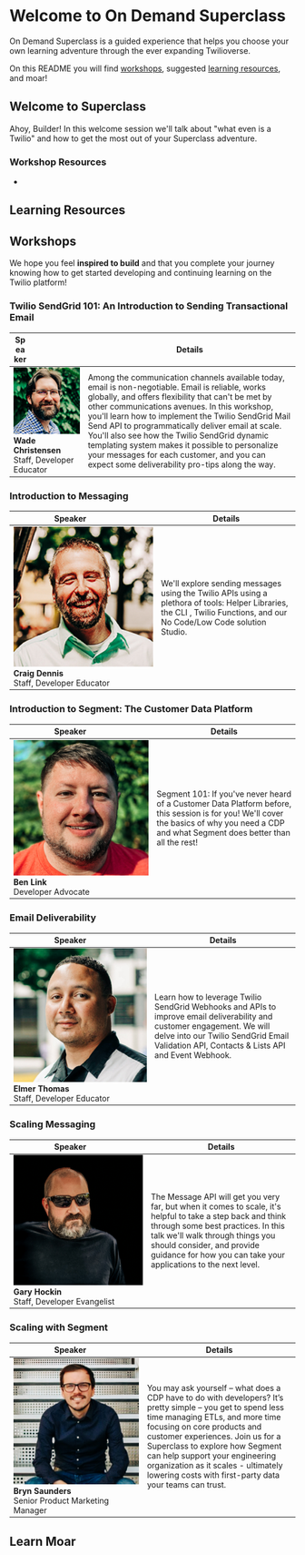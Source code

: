# Welcome to On Demand Superclass

On Demand Superclass is a guided experience that helps you choose your own learning adventure through the ever expanding Twilioverse.

On this README you will find [workshops](#workshops), suggested [learning resources](#resources), and moar!

## Welcome to Superclass

Ahoy, Builder! In this welcome session we'll talk about "what even is a Twilio" and how to get the most out of your Superclass adventure.

### Workshop Resources

-

## Learning Resources


## Workshops

We hope you feel **inspired to build** and that you complete your journey knowing how to get started developing and continuing learning on the Twilio platform!

### Twilio SendGrid 101: An Introduction to Sending Transactional Email

| <div style="width: 20%">Speaker</div> | Details |
| --- | --- |
| ![Wade Christensen](./speakers/wade.png) **Wade Christensen**<br />Staff, Developer Educator | Among the communication channels available today, email is non-negotiable. Email is reliable, works globally, and offers flexibility that can't be met by other communications avenues. In this workshop, you'll learn how to implement the Twilio SendGrid Mail Send API to programmatically deliver email at scale. You'll also see how the Twilio SendGrid dynamic templating system makes it possible to personalize your messages for each customer, and you can expect some deliverability pro-tips along the way. |

### Introduction to Messaging
| <div style="width: 200px">Speaker</div> | Details |
| --- | --- |
| ![Craig Dennis](./speakers/craig.png) **Craig Dennis**<br />Staff, Developer Educator | We'll explore sending messages using the Twilio APIs using a plethora of tools: Helper Libraries, the CLI , Twilio Functions, and our No Code/Low Code solution Studio.|

### Introduction to Segment: The Customer Data Platform

| <div style="width: 200px">Speaker</div> | Details |
| --- | --- |
| ![Ben Link](./speakers/ben.png) **Ben Link**<br />Developer Advocate | Segment 101: If you've never heard of a Customer Data Platform before, this session is for you! We'll cover the basics of why you need a CDP and what Segment does better than all the rest! |

### Email Deliverability

| <div style="width: 200px">Speaker</div> | Details |
| --- | --- |
| ![Elmer Thomas](./speakers/elmer.png) **Elmer Thomas**<br />Staff, Developer Educator | Learn how to leverage Twilio SendGrid Webhooks and APIs to improve email deliverability and customer engagement. We will delve into our Twilio SendGrid Email Validation API, Contacts & Lists API and Event Webhook.|

### Scaling Messaging

| <div style="width: 200px">Speaker</div> | Details |
| --- | --- |
| ![Gary Hockin](./speakers/gary.png) **Gary Hockin**<br />Staff, Developer Evangelist | The Message API will get you very far, but when it comes to scale, it's helpful to take a step back and think through some best practices. In this talk we'll walk through things you should consider, and provide guidance for how you can take your applications to the next level. |

### Scaling with Segment

| <div style="width: 200px">Speaker</div> | Details |
| --- | --- |
| ![Bryn Saunders](./speakers/bryn.png) **Bryn Saunders**<br />Senior Product Marketing Manager | You may ask yourself – what does a CDP have to do with developers? It’s pretty simple – you get to spend less time managing ETLs, and more time focusing on core products and customer experiences. Join us for a Superclass to explore how Segment can help support your engineering organization as it scales - ultimately lowering costs with first-party data your teams can trust. |

## Learn Moar
